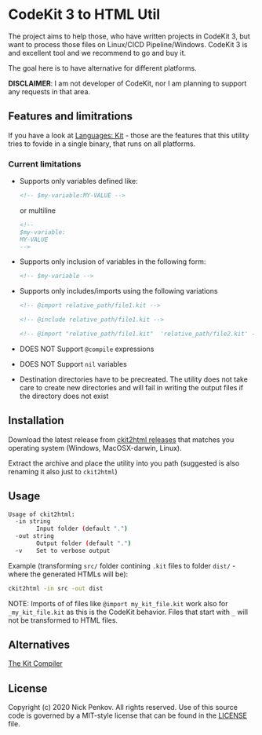 # CodeKit 3 to HTML Util

The project aims to help those, who have written projects in CodeKit 3, but want to process those files on Linux/CICD Pipeline/Windows.
CodeKit 3 is and excellent tool and we recommend to go and buy it.

The goal here is to have alternative for different platforms.

**DISCLAIMER**: I am not developer of CodeKit, nor I am planning to support any requests in that area.

## Features and limitrations

If you have a look at [Languages: Kit](https://codekitapp.com/help/kit/) - those are the features that this utility tries to fovide in a single binary, that runs on all platforms.

### Current limitations

 * Supports only variables defined like:
    
    ```html
    <!-- $my-variable:MY-VALUE -->
    ```

    or multiline

    ```html
    <!-- 
    $my-variable:
    MY-VALUE 
    -->
    ```

  * Supports only inclusion of variables in the following form:
  
    ```html
    <!-- $my-variable -->
    ```

  * Supports only includes/imports using the following variations

    ```html
    <!-- @import relative_path/file1.kit -->
    ```

    ```html
    <!-- @include relative_path/file1.kit -->
    ```

    ```html
    <!-- @import "relative_path/file1.kit"  'relative_path/file2.kit' -->
    ```

  * DOES NOT Support `@compile` expressions
  * DOES NOT Support `nil` variables
  * Destination directories have to be precreated. The utility does not take care to create new directories and will fail in writing the output files if the directory does not exist

## Installation

Download the latest release from [ckit2html releases](https://github.com/npenkov/ckit2html/releases) that matches you operating system (Windows, MacOSX-darwin, Linux).

Extract the archive and place the utility into you path (suggested is also renaming it also just to `ckit2html`)


## Usage

```sh
Usage of ckit2html:
  -in string
        Input folder (default ".")
  -out string
        Output folder (default ".")
  -v    Set to verbose output
```

Example (transforming `src/` folder contining `.kit` files to folder `dist/` - where the generated HTMLs will be): 

```sh
ckit2html -in src -out dist
```

NOTE: Imports of of files like ` @import my_kit_file.kit ` work also for `_my_kit_file.kit` as this is the CodeKit behavior. Files that start with `_` will not be transformed to HTML files.

## Alternatives

[The Kit Compiler](https://github.com/bdkjones/Kit/)

## License

Copyright (c) 2020 Nick Penkov. All rights reserved. Use of this source code is governed by a MIT-style license that can be found in the [LICENSE](LICENSE) file.